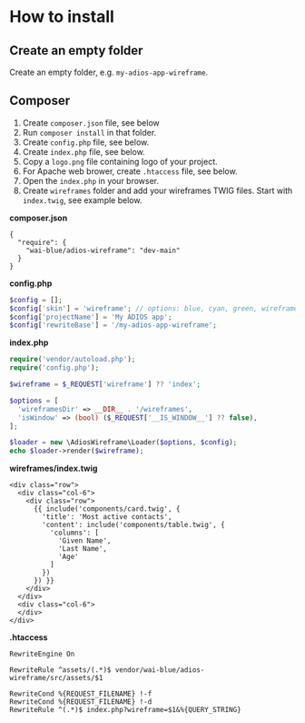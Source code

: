 # How to install

## Create an empty folder
Create an empty folder, e.g. `my-adios-app-wireframe`.

## Composer

  1. Create `composer.json` file, see below
  2. Run `composer install` in that folder.
  3. Create `config.php` file, see below.
  4. Create `index.php` file, see below.
  5. Copy a `logo.png` file containing logo of your project.
  6. For Apache web brower, create `.htaccess` file, see below.
  7. Open the `index.php` in your browser.
  8. Create `wireframes` folder and add your wireframes TWIG files. Start with `index.twig`, see example below.


**composer.json**
```
{
  "require": {
    "wai-blue/adios-wireframe": "dev-main"
  }
}
```

**config.php**
```php
$config = [];
$config['skin'] = 'wireframe'; // options: blue, cyan, green, wireframe
$config['projectName'] = 'My ADIOS app';
$config['rewriteBase'] = '/my-adios-app-wireframe';
```

**index.php**
```php
require('vendor/autoload.php');
require('config.php');

$wireframe = $_REQUEST['wireframe'] ?? 'index';

$options = [
  'wireframesDir' => __DIR__ . '/wireframes',
  'isWindow' => (bool) ($_REQUEST['__IS_WINDOW__'] ?? false),
];

$loader = new \AdiosWireframe\Loader($options, $config);
echo $loader->render($wireframe);
```

**wireframes/index.twig**
```twig
<div class="row">
  <div class="col-6">
    <div class="row">
      {{ include('components/card.twig', {
        'title': 'Most active contacts',
        'content': include('components/table.twig', {
          'columns': [
            'Given Name',
            'Last Name',
            'Age'
          ]
        })
      }) }}
    </div>
  </div>
  <div class="col-6">
  </div>
</div>
```

**.htaccess**
```
RewriteEngine On

RewriteRule ^assets/(.*)$ vendor/wai-blue/adios-wireframe/src/assets/$1

RewriteCond %{REQUEST_FILENAME} !-f
RewriteCond %{REQUEST_FILENAME} !-d
RewriteRule ^(.*)$ index.php?wireframe=$1&%{QUERY_STRING}
```
